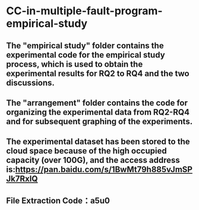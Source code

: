 # CC-in-multiple-fault-program-empirical-study

## The "empirical study" folder contains the experimental code for the empirical study process, which is used to obtain the experimental results for RQ2 to RQ4 and the two discussions.

## The "arrangement" folder contains the code for organizing the experimental data from RQ2-RQ4 and for subsequent graphing of the experiments.

## The experimental dataset has been stored to the cloud space because of the high occupied capacity (over 100G), and the access address is:https://pan.baidu.com/s/1BwMt79h885vJmSPJk7RxIQ 
## File Extraction Code：a5u0 